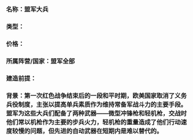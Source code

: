 ### 名称：盟军大兵

### 类型：

### 价格：

### 所属阵营/国家：盟军全部

### 建造前提：

### 背景：第一次红色战争结束后的一段和平时期，欧美国家取消了义务兵役制度，主张以提高单兵素质作为维持常备军战斗力的主要手段。盟军为这些大兵们配备了两种武器——微型冲锋枪和轻机枪，交战时他们常以机枪作为主要的步兵火力，轻机枪的重量造成了他们行动速度较慢的问题，但先进的自动武器在短期内是难以替代的。
